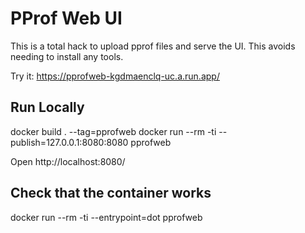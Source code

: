 # PProf Web UI

This is a total hack to upload pprof files and serve the UI. This avoids needing to install any tools.

Try it: https://pprofweb-kgdmaenclq-uc.a.run.app/


## Run Locally

docker build . --tag=pprofweb
docker run --rm -ti --publish=127.0.0.1:8080:8080 pprofweb

Open http://localhost:8080/


## Check that the container works

docker run --rm -ti --entrypoint=dot pprofweb

